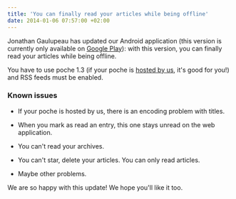 ```yaml
---
title: 'You can finally read your articles while being offline'
date: 2014-01-06 07:57:00 +02:00
---
```


Jonathan Gaulupeau has updated our Android application (this version is currently only available on [Google Play]({filename}/download.md)): with this version, you can finally read your articles while being offline.

You have to use poche 1.3 (if your poche is [hosted by us](https://www.framabag.org), it's good for you!) and RSS feeds must be enabled.


### Known issues





	
  * If your poche is hosted by us, there is an encoding problem with titles.

	
  * When you mark as read an entry, this one stays unread on the web application.

	
  * You can't read your archives.

	
  * You can't star, delete your articles. You can only read articles.

	
  * Maybe other problems.


We are so happy with this update! We hope you'll like it too.